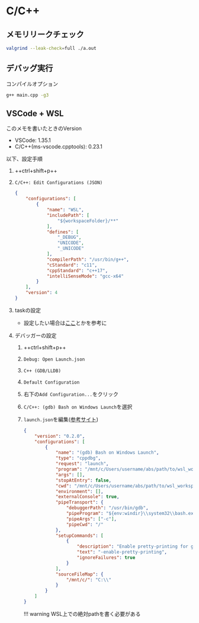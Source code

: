 # C/C++

## メモリリークチェック

```bash
valgrind --leak-check=full ./a.out
```

## デバッグ実行

コンパイルオプション

```bash
g++ main.cpp -g3
```

<!-- ## VSCode + Visual Studio

1. Visual Studioをインストール
1. [VSCode](vscode.md)をインストールし、[C/C++拡張](../vscode#cc)を追加
1. 作業用のディレクトリを作成

    ```bash
    mkdir visual_studio_workspace
    ```

1. 作業用ディレクトリをVSCodeで開く

    ```bash
    code visual_studio_workspace
    ```

1. ++ctrl+shift+p++
1. `C/C++: Edit Configurations (JSON)`
1. インクルードディレクトリを追加

    ```json
    {
        "configurations": [
            {
                "includePath": [
                    "${workspaceFolder}/**",
                    "C:/Program Files (x86)/Microsoft Visual Studio/2017/Community/VC/Tools/MSVC/14.14.26428/ATLMFC/include",
                    "C:/Program Files (x86)/Microsoft Visual Studio/2017/Community/VC/Tools/MSVC/14.14.26428/include",
                    "C:/Program Files (x86)/Windows Kits/NETFXSDK/4.6.1/include/um",
                    "C:/Program Files (x86)/Windows Kits/10/include/10.0.17134.0/ucrt",
                    "C:/Program Files (x86)/Windows Kits/10/include/10.0.17134.0/shared",
                    "C:/Program Files (x86)/Windows Kits/10/include/10.0.17134.0/um",
                    "C:/Program Files (x86)/Windows Kits/10/include/10.0.17134.0/winrt",
                    "C:/Program Files (x86)/Windows Kits/10/include/10.0.17134.0/cppwinrt",
                ],
            }
        ]
    }
    ```

1. 作業中のディレクトリ下に`CMakeLists.txt`を作成

    ```txt
    cmake_minimum_required(VERSION 3.13.2)
    project(visual_studio_project)
    add_executable(main main.cpp)
    ```

1. `main.cpp`を作成

    ```c++
    #include <iostream>

    int main()
    {
        std::cout << "hello world" << std::endl;
        return 0;
    }
    ```

### 参考

[VSCodeでC/C++(MSBuild編)](https://www.off-soft.net/ja/software/develop2/vscode-cpp-develop-msbuild.html) -->

## VSCode + WSL

このメモを書いたときのVersion

- VSCode: 1.35.1
- C/C++(ms-vscode.cpptools): 0.23.1

以下、設定手順

1. ++ctrl+shift+p++
1. `C/C++: Edit Configurations (JSON)`

    ```json hl_lines="4 13 16"
    {
        "configurations": [
            {
                "name": "WSL",
                "includePath": [
                    "${workspaceFolder}/**"
                ],
                "defines": [
                    "_DEBUG",
                    "UNICODE",
                    "_UNICODE"
                ],
                "compilerPath": "/usr/bin/g++",
                "cStandard": "c11",
                "cppStandard": "c++17",
                "intelliSenseMode": "gcc-x64"
            }
        ],
        "version": 4
    }
    ```

1. taskの設定
    - 設定したい場合は[ここ](https://qiita.com/masaoy/items/e140d113b1c455980aaf)とかを参考に
1. デバッガーの設定
    1. ++ctrl+shift+p++
    1. `Debug: Open Launch.json`
    1. `C++ (GDB/LLDB)`
    1. `Default Configuration`
    1. 右下の`Add Configuration...`をクリック
    1. `C/C++: (gdb) Bash on Windows Launch`を選択
    1. `launch.json`を編集([参考サイト](http://my-web-site.iobb.net/~yuki/2018-03/soft-tool/wsl-vscode/))

        ```json hl_lines="8 11 27 28 29"
        {
            "version": "0.2.0",
            "configurations": [
                {
                    "name": "(gdb) Bash on Windows Launch",
                    "type": "cppdbg",
                    "request": "launch",
                    "program": "/mnt/c/Users/username/abs/path/to/wsl_workspace/a.out",
                    "args": [],
                    "stopAtEntry": false,
                    "cwd": "/mnt/c/Users/username/abs/path/to/wsl_workspace/",
                    "environment": [],
                    "externalConsole": true,
                    "pipeTransport": {
                        "debuggerPath": "/usr/bin/gdb",
                        "pipeProgram": "${env:windir}\\system32\\bash.exe",
                        "pipeArgs": ["-c"],
                        "pipeCwd": "/"
                    },
                    "setupCommands": [
                        {
                            "description": "Enable pretty-printing for gdb",
                            "text": "-enable-pretty-printing",
                            "ignoreFailures": true
                        }
                    ],
                    "sourceFileMap": {
                        "/mnt/c/": "C:\\"
                    }
                }
            ]
        }
        ```

        !!! warning
            WSL上での絶対pathを書く必要がある
